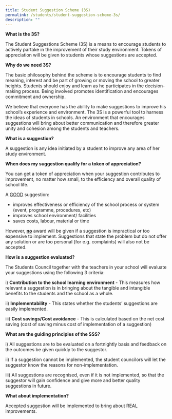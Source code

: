 ```yaml
---
title: Student Suggestion Scheme (3S)
permalink: /students/student-suggestion-scheme-3s/
description: ""
---
```


<p><strong>What is the 3S?</strong></p>
<p>The Student Suggestions Scheme (3S) is a means to encourage students to actively partake in the improvement of their study environment. Tokens of appreciation will be given to students whose suggestions are accepted.</p>
<p><strong>Why do we need 3S?</strong></p>
<p>The basic philosophy behind the scheme is to encourage students to find meaning, interest and be part of growing or moving the school to greater heights. Students should enjoy and learn as he participates in the decision-making process. Being involved promotes identification and encourages commitment and ownership.</p>
<p>We believe that everyone has the ability to make suggestions to improve his school&rsquo;s experience and environment. The 3S is a powerful tool to harness the ideas of students in schools. An environment that encourages suggestions will bring about better communication and therefore greater unity and cohesion among the students and teachers.</p>
<p><strong>What is a suggestion?</strong></p>
<p>A suggestion is any idea initiated by a student to improve any area of her study environment.</p>
<p><strong>When does my suggestion qualify for a token of appreciation?</strong></p>
<p>You can get a token of appreciation when your suggestion contributes to improvement, no matter how small, to the efficiency and overall quality of school life.</p>
<p>A&nbsp;<u>GOOD</u>&nbsp;suggestion:</p>
<ul>
<li>improves effectiveness or efficiency of the school process or system (event, programme, procedures, etc)</li>
<li>improves school environment/ facilities</li>
<li>saves costs, labour, material or time</li>
</ul>
<p>However,&nbsp;<strong><u>no</u></strong>&nbsp;award will be given if a suggestion is impractical or too expensive to implement. Suggestions that state the problem but do not offer any solution or are too personal (for e.g. complaints) will also not be accepted.</p>
<p><strong>How is a suggestion evaluated?</strong></p>
<p>The Students Council together with the teachers in your school will evaluate your suggestions using the following 3 criteria:</p>
<p>i)&nbsp;<strong>Contribution to the school learning environment</strong>&nbsp;- This measures how relevant a suggestion is in bringing about the tangible and intangible benefits to the students and the school as a whole.</p>
<p>ii)&nbsp;<strong>Implementability</strong>&nbsp;- This states whether the students&rsquo; suggestions are easily implemented.</p>
<p>iii)&nbsp;<strong>Cost savings/Cost avoidance</strong>&nbsp;- This is calculated based on the net cost saving (cost of saving minus cost of implementation of a suggestion)</p>
<p><strong>What are the guiding principles of the SSS?</strong></p>
<p>i) All suggestions are to be evaluated on a fortnightly basis and feedback on the outcomes be given quickly to the suggestor.</p>
<p>ii) If a suggestion cannot be implemented, the student councilors will let the suggestor know the reasons for non-implementation.</p>
<p>iii) All suggestions are recognised, even if it is not implemented, so that the suggestor will gain confidence and give more and better quality suggestions in future.</p>
<p><strong>What about implementation?</strong></p>
<p>Accepted suggestion will be implemented to bring about REAL improvements.</p>
